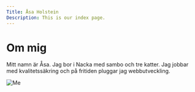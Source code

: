 ```yaml
---
Title: Åsa Holstein
Description: This is our index page.
---
```


Om mig
==========================

Mitt namn är Åsa. Jag bor i Nacka med sambo och tre katter. Jag jobbar med kvalitetssäkring och på fritiden pluggar jag webbutveckling. 

![Me](%assets_url%/img/macme.png)
